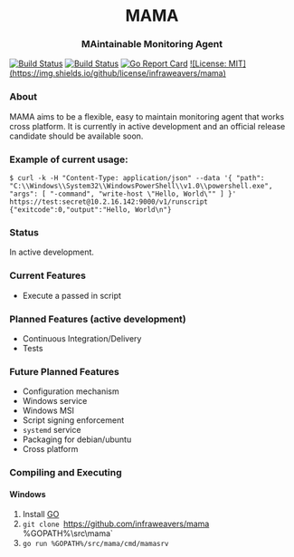 <h1 align="center">MAMA</h1>
<h3 align="center">MAintainable Monitoring Agent</h3>

[![Build Status](https://github.com/infraweavers/mama/workflows/Ubuntu-Test/badge.svg)](https://github.com/infraweavers/mama/actions?query=workflow:Ubuntu-Test)
[![Build Status](https://github.com/infraweavers/mama/workflows/Windows-Test/badge.svg)](https://github.com/infraweavers/mama/actions?query=workflow:Windows-Test)
[![Go Report Card](https://goreportcard.com/badge/github.com/infraweavers/mama)](https://goreportcard.com/report/github.com/infraweavers/mama)
[![License: MIT] (https://img.shields.io/github/license/infraweavers/mama)](https://mit-license.org/)

### About

MAMA aims to be a flexible, easy to maintain monitoring agent that works cross platform. It is currently in active development and an official release candidate should be available soon.

### Example of current usage:

```
$ curl -k -H "Content-Type: application/json" --data '{ "path": "C:\\Windows\\System32\\WindowsPowerShell\\v1.0\\powershell.exe", "args": [ "-command", "write-host \"Hello, World\"" ] }' https://test:secret@10.2.16.142:9000/v1/runscript
{"exitcode":0,"output":"Hello, World\n"}

```

### Status

In active development.

### Current Features

* Execute a passed in script

### Planned Features (active development)

* Continuous Integration/Delivery
* Tests

### Future Planned Features

* Configuration mechanism
* Windows service
* Windows MSI
* Script signing enforcement
* `systemd` service
* Packaging for debian/ubuntu
* Cross platform

### Compiling and Executing

#### Windows

1. Install [GO](https://golang.org/doc/install)
1. `git clone `https://github.com/infraweavers/mama %GOPATH%\src\mama`
1. `go run %GOPATH%/src/mama/cmd/mamasrv` 
